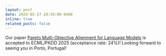 ```yaml
---
layout: post
date: 2025-05-27 20:59:00-0400
inline: true
related_posts: false
---
```


Our paper [Pareto Multi-Objective Alignment for Language Models](https://ecmlpkdd-storage.s3.eu-central-1.amazonaws.com/preprints/2025/research/preprint_ecml_pkdd_2025_research_141.pdf) is accepted to ECML/PKDD 2025 (acceptance rate: 24%)! Looking forward to seeing you in Porto, Portugal!
